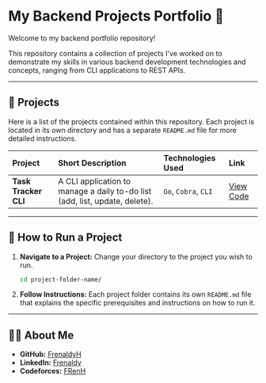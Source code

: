 # My Backend Projects Portfolio 🚀

Welcome to my backend portfolio repository!

This repository contains a collection of projects I've worked on to demonstrate my skills in various backend development technologies and concepts, ranging from CLI applications to REST APIs.

---

## 📂 Projects

Here is a list of the projects contained within this repository. Each project is located in its own directory and has a separate `README.md` file for more detailed instructions.

| Project | Short Description | Technologies Used | Link |
| :--- | :--- | :--- | :--- |
| **Task Tracker CLI** | A CLI application to manage a daily to-do list (add, list, update, delete). | `Go`, `Cobra`, `CLI` | [View Code](./task-tracker/) |

---

## 📖 How to Run a Project

1.  **Navigate to a Project:** Change your directory to the project you wish to run.
    ```bash
    cd project-folder-name/
    ```
2.  **Follow Instructions:** Each project folder contains its own `README.md` file that explains the specific prerequisites and instructions on how to run it.

---

## 👨‍💻 About Me

* **GitHub:** [FrenaldyH](https://github.com/FrenaldyH)
* **LinkedIn:** [Frenaldy](www.linkedin.com/in/frenaldyh)
* **Codeforces:** [FRenH](https://codeforces.com/profile/FrenH)